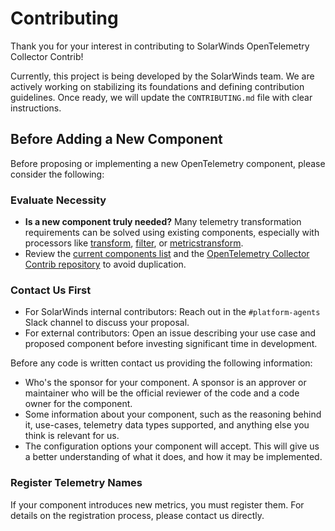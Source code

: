 # Contributing

Thank you for your interest in contributing to SolarWinds OpenTelemetry Collector Contrib!

Currently, this project is being developed by the SolarWinds team. 
We are actively working on stabilizing its foundations and defining contribution guidelines.
Once ready, we will update the `CONTRIBUTING.md` file with clear instructions.

## Before Adding a New Component

Before proposing or implementing a new OpenTelemetry component, please consider the following:

### Evaluate Necessity
- **Is a new component truly needed?** Many telemetry transformation requirements can be solved using existing components, especially with processors like [transform](https://github.com/open-telemetry/opentelemetry-collector-contrib/tree/main/processor/transformprocessor), [filter](https://github.com/open-telemetry/opentelemetry-collector-contrib/tree/main/processor/filterprocessor), or [metricstransform](https://github.com/open-telemetry/opentelemetry-collector-contrib/tree/main/processor/metricstransformprocessor).
- Review the [current components list](README.md#components) and the [OpenTelemetry Collector Contrib repository](https://github.com/open-telemetry/opentelemetry-collector-contrib) to avoid duplication.

### Contact Us First
- For SolarWinds internal contributors: Reach out in the `#platform-agents` Slack channel to discuss your proposal.
- For external contributors: Open an issue describing your use case and proposed component before investing significant time in development.

Before any code is written contact us providing the following information:
* Who's the sponsor for your component. A sponsor is an approver or maintainer who will be the official reviewer of the code and a code owner for the component.
* Some information about your component, such as the reasoning behind it, use-cases, telemetry data types supported, and anything else you think is relevant for us.
* The configuration options your component will accept. This will give us a better understanding of what it does, and how it may be implemented.

### Register Telemetry Names
If your component introduces new metrics, you must register them. For details on the registration process, please contact us directly.